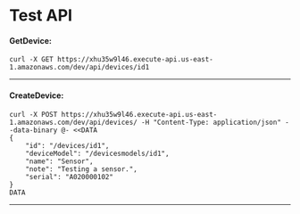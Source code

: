 # Test API
#### GetDevice:

```curl -X GET https://xhu35w9l46.execute-api.us-east-1.amazonaws.com/dev/api/devices/id1 ```

------------

#### CreateDevice:
```
curl -X POST https://xhu35w9l46.execute-api.us-east-1.amazonaws.com/dev/api/devices/ -H "Content-Type: application/json" --data-binary @- <<DATA
{
    "id": "/devices/id1",
    "deviceModel": "/devicesmodels/id1",
    "name": "Sensor",
    "note": "Testing a sensor.",
    "serial": "A020000102"
}
DATA
```

------------
